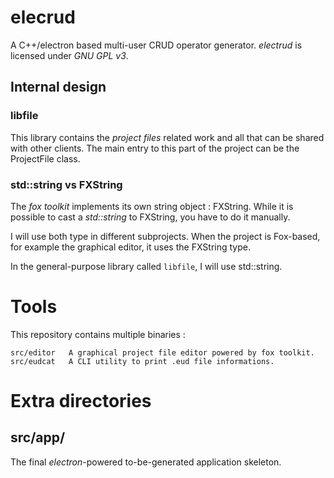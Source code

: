 # elecrud 

A C++/electron based multi-user CRUD operator generator.
*electrud* is licensed under *GNU GPL v3*.

## Internal design

### libfile

This library contains the *project files* related work and all that can be
shared with other clients. The main entry to this part of the project can
be the ProjectFile class.

### std::string vs FXString

The *fox toolkit* implements its own string object : FXString. While it is
possible to cast a *std::string* to FXString, you have to do it manually.

I will use both type in different subprojects. When the project is Fox-based,
for example the graphical editor, it uses the FXString type.

In the general-purpose library called `libfile`, I will use std::string.

# Tools

This repository contains multiple binaries :

	src/editor   A graphical project file editor powered by fox toolkit.
	src/eudcat   A CLI utility to print .eud file informations.

# Extra directories

## src/app/

The final *electron*-powered to-be-generated application skeleton.
